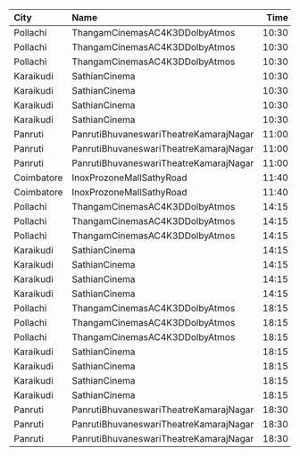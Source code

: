 | City       | Name                                   |  Time | Type        | Price | Capacity | Booked |
| :--------- | :------------------------------------- | ----: | :---------- | ----: | -------: | -----: |
| Pollachi   | ThangamCinemasAC4K3DDolbyAtmos         | 10:30 | Platinum    |  150₹ |       75 |     41 |
| Pollachi   | ThangamCinemasAC4K3DDolbyAtmos         | 10:30 | Gold        |  120₹ |      499 |    255 |
| Pollachi   | ThangamCinemasAC4K3DDolbyAtmos         | 10:30 | Silver      |  120₹ |       66 |     66 |
| Karaikudi  | SathianCinema                          | 10:30 | Balcony     |  119₹ |       40 |     40 |
| Karaikudi  | SathianCinema                          | 10:30 | FirstClass  |  119₹ |       76 |     54 |
| Karaikudi  | SathianCinema                          | 10:30 | SecondClass |  119₹ |      313 |    158 |
| Karaikudi  | SathianCinema                          | 10:30 | ThirdClass  |  119₹ |       66 |     32 |
| Panruti    | PanrutiBhuvaneswariTheatreKamarajNagar | 11:00 | FirstClass  |  120₹ |      106 |     50 |
| Panruti    | PanrutiBhuvaneswariTheatreKamarajNagar | 11:00 | SecondClass |  100₹ |      156 |     78 |
| Panruti    | PanrutiBhuvaneswariTheatreKamarajNagar | 11:00 | ThirdClass  |   80₹ |      234 |    104 |
| Coimbatore | InoxProzoneMallSathyRoad               | 11:40 | Club        |  153₹ |       82 |      0 |
| Coimbatore | InoxProzoneMallSathyRoad               | 11:40 | Executive   |   60₹ |       12 |      0 |
| Pollachi   | ThangamCinemasAC4K3DDolbyAtmos         | 14:15 | Platinum    |  150₹ |       75 |     41 |
| Pollachi   | ThangamCinemasAC4K3DDolbyAtmos         | 14:15 | Gold        |  120₹ |      499 |    255 |
| Pollachi   | ThangamCinemasAC4K3DDolbyAtmos         | 14:15 | Silver      |  120₹ |       66 |     66 |
| Karaikudi  | SathianCinema                          | 14:15 | Balcony     |  119₹ |       40 |     40 |
| Karaikudi  | SathianCinema                          | 14:15 | FirstClass  |  119₹ |       76 |     54 |
| Karaikudi  | SathianCinema                          | 14:15 | SecondClass |  119₹ |      313 |    158 |
| Karaikudi  | SathianCinema                          | 14:15 | ThirdClass  |  119₹ |       66 |     32 |
| Pollachi   | ThangamCinemasAC4K3DDolbyAtmos         | 18:15 | Platinum    |  150₹ |       75 |     41 |
| Pollachi   | ThangamCinemasAC4K3DDolbyAtmos         | 18:15 | Gold        |  120₹ |      499 |    255 |
| Pollachi   | ThangamCinemasAC4K3DDolbyAtmos         | 18:15 | Silver      |  120₹ |       66 |     66 |
| Karaikudi  | SathianCinema                          | 18:15 | Balcony     |  119₹ |       40 |     40 |
| Karaikudi  | SathianCinema                          | 18:15 | FirstClass  |  119₹ |       76 |     54 |
| Karaikudi  | SathianCinema                          | 18:15 | SecondClass |  119₹ |      313 |    158 |
| Karaikudi  | SathianCinema                          | 18:15 | ThirdClass  |  119₹ |       66 |     32 |
| Panruti    | PanrutiBhuvaneswariTheatreKamarajNagar | 18:30 | FirstClass  |  120₹ |      106 |     50 |
| Panruti    | PanrutiBhuvaneswariTheatreKamarajNagar | 18:30 | SecondClass |  100₹ |      156 |     78 |
| Panruti    | PanrutiBhuvaneswariTheatreKamarajNagar | 18:30 | ThirdClass  |   80₹ |      234 |    104 |